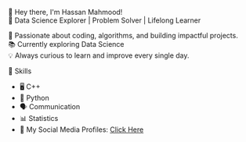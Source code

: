 👋 Hey there, I'm Hassan Mahmood!  
🌱 Data Science Explorer  | Problem Solver | Lifelong Learner 

🚀 Passionate about coding, algorithms, and building impactful projects.  
📚 Currently exploring Data Science  
💡 Always curious to learn and improve every single day.  

 🔧 Skills  
- 🖥️ C++  
- 🐍 Python  
- 🗣️ Communication
- 📊 Statistics
- 🔗 My Social Media Profiles: [Click Here](https://linktr.ee/Hs30) 
<!---
Hasan-Mahmood231/Hasan-Mahmood231 is a ✨ special ✨ repository because its `README.md` (this file) appears on your GitHub profile.
You can click the Preview link to take a look at your changes.
--->
